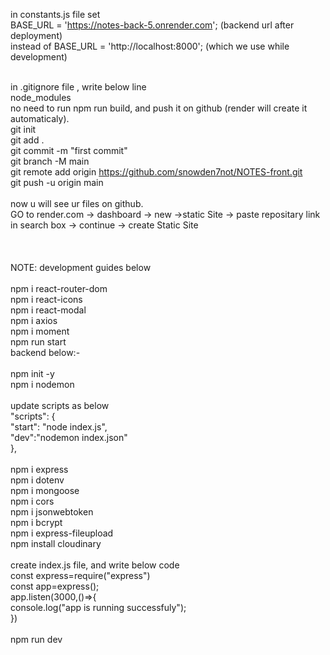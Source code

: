 in constants.js file set <br/>
BASE_URL = 'https://notes-back-5.onrender.com'; (backend url after deployment) <br/>
instead of BASE_URL = 'http://localhost:8000'; (which we use while development) <br/>
<br/>

in .gitignore file , write below line<br/>
node_modules<br/>
no need to run npm run build, and push it on github (render will create it automaticaly).<br/>
git init <br/>
git add .<br/>
git commit -m "first commit"<br/>
git branch -M main<br/>
git remote add origin https://github.com/snowden7not/NOTES-front.git<br/>
git push -u origin main<br/>
<br/>
now u will see ur files on github.<br/>
GO to render.com -> dashboard -> new ->static Site -> paste repositary link in search box -> continue -> create Static Site<br/>
<br/>
<br/>
<br/>
NOTE: development guides below<br/>
<br/>
npm i react-router-dom<br/>
npm i react-icons<br/>
npm i react-modal<br/>
npm i axios<br/>
npm i moment<br/>
npm run start
<br/>
backend below:-<br/>
<br/>
npm init -y<br/>
npm i nodemon<br/>
<br/>
update scripts as below<br/>
"scripts": {<br/>
  "start": "node index.js",<br/>
  "dev":"nodemon index.json"<br/>
},<br/>
<br/>
npm i express<br/>
npm i dotenv<br/>
npm i mongoose<br/>
npm i cors<br/>
npm i jsonwebtoken<br/>
npm i bcrypt<br/>
npm i express-fileupload<br/>
npm install cloudinary<br/>
<br/>
create index.js file, and write below code<br/>
const express=require("express")<br/>
const app=express();<br/>
app.listen(3000,()=>{<br/>
    console.log("app is running successfuly");<br/>
})<br/>
<br/>
npm run dev<br/>
<br/>
